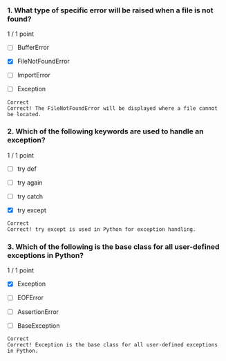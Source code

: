 ### 1. What type of specific error will be raised when a file is not found?

1 / 1 point

- [ ] BufferError


- [x] FileNotFoundError


- [ ] ImportError


- [ ] Exception
```
Correct
Correct! The FileNotFoundError will be displayed where a file cannot be located.
```
### 2. Which of the following keywords are used to handle an exception?

1 / 1 point

- [ ] try def


- [ ] try again


- [ ] try catch


- [x] try except
```
Correct
Correct! try except is used in Python for exception handling.
```
### 3. Which of the following is the base class for all user-defined exceptions in Python?

1 / 1 point

- [x] Exception


- [ ] EOFError


- [ ] AssertionError


- [ ] BaseException
```
Correct
Correct! Exception is the base class for all user-defined exceptions in Python.
```